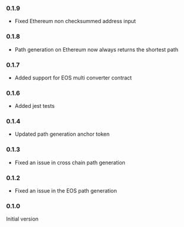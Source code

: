 ### 0.1.9
* Fixed Ethereum non checksummed address input


### 0.1.8
* Path generation on Ethereum now always returns the shortest path


### 0.1.7
* Added support for EOS multi converter contract


### 0.1.6
* Added jest tests


### 0.1.4
* Updated path generation anchor token


### 0.1.3
* Fixed an issue in cross chain path generation


### 0.1.2
* Fixed an issue in the EOS path generation


### 0.1.0

Initial version
